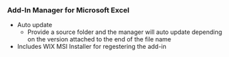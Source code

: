### Add-In Manager for Microsoft Excel

- Auto update
  - Provide a source folder and the manager will auto update depending on the version attached to the end of the file name
- Includes WIX MSI Installer for regestering the add-in

